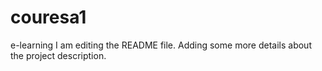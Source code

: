 # couresa1
e-learning
I am editing the README file. Adding some more details about the project description.
